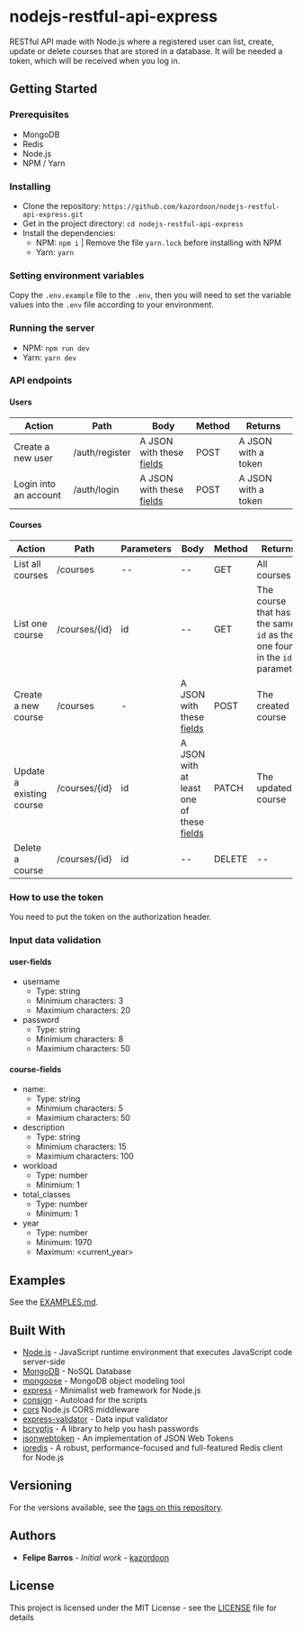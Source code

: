 

# nodejs-restful-api-express

RESTful API made with Node.js where a registered user can list, create, update or delete courses that are stored in a database. It will be needed a token, which will be received when you log in.

## Getting Started

### Prerequisites

- MongoDB
- Redis
- Node.js
- NPM / Yarn

### Installing

- Clone the repository: `https://github.com/kazordoon/nodejs-restful-api-express.git`
- Get in the project directory: `cd nodejs-restful-api-express`
- Install the dependencies:
	- NPM: `npm i` | Remove the file `yarn.lock` before installing with NPM
	- Yarn: `yarn`

### Setting environment variables

Copy the `.env.example` file to the` .env`, then you will need to set the variable values into the `.env` file according to your environment.

### Running the server

* NPM: `npm run dev`
* Yarn: `yarn dev`

### API endpoints

#### Users
Action | Path | Body | Method | Returns
------ | --- | ----- | ------ | -------
Create a new user | /auth/register | A JSON with these [fields](#user-fields) | POST | A JSON with a token
Login into an account | /auth/login | A JSON with these [fields](#user-fields) | POST | A JSON with a token

#### Courses
Action | Path | Parameters | Body | Method | Returns
------ | --- | ---------- | ------ | ------- | -------
List all courses | /courses | -- | -- | GET | All courses
List one course | /courses/{id} | id | -- | GET | The course that has the same `id` as the one found in the `id` parameter
Create a new course | /courses | - | A JSON with these [fields](#course-fields) | POST | The created course
Update a existing course | /courses/{id} | id | A JSON with at least one of these [fields](#course-fields) | PATCH | The updated course
Delete a course | /courses/{id} | id | -- | DELETE | --

### How to use the token

You need to put the token on the authorization header.

### Input data validation

#### user-fields

- username
	- Type: string
	- Minimium characters: 3
	- Maximium characters: 20
- password
	- Type: string
	- Minimium characters: 8
	- Maximium characters: 50

#### course-fields

- name:
	- Type: string
	- Minimium characters: 5
	- Maximium characters: 50
- description
	- Type: string
	- Minimium characters: 15
	- Maximium characters: 100
- workload
	- Type: number
	- Minimium: 1
- total_classes
	- Type: number
	- Minimum: 1
- year
	-  Type: number
	- Minimum: 1970
	- Maximum: <current_year>

## Examples

See the [EXAMPLES.md](EXAMPLES.md).

## Built With

* [Node.js](https://nodejs.org) - JavaScript runtime environment that executes JavaScript code server-side
* [MongoDB](https://www.mongodb.com/) - NoSQL Database
* [mongoose](https://mongoosejs.com) - MongoDB object modeling tool
* [express](https://expressjs.com) - Minimalist web framework for Node.js
* [consign](https://github.com/jarradseers/consign) - Autoload for the scripts
* [cors](https://github.com/expressjs/cors) Node.js CORS middleware
* [express-validator](https://express-validator.github.io/docs/) - Data input validator
* [bcryptjs](https://github.com/dcodeIO/bcrypt.js) - A library to help you hash passwords
* [jsonwebtoken](https://github.com/auth0/node-jsonwebtoken) - An implementation of JSON Web Tokens
* [ioredis](https://github.com/luin/ioredis) - A robust, performance-focused and full-featured Redis client for Node.js

## Versioning

For the versions available, see the [tags on this repository](https://github.com/kazordoon/nodejs-restful-api-express/tags). 

## Authors

* **Felipe Barros** - *Initial work* - [kazordoon](https://github.com/kazordoon)

## License

This project is licensed under the MIT License - see the [LICENSE](LICENSE) file for details

